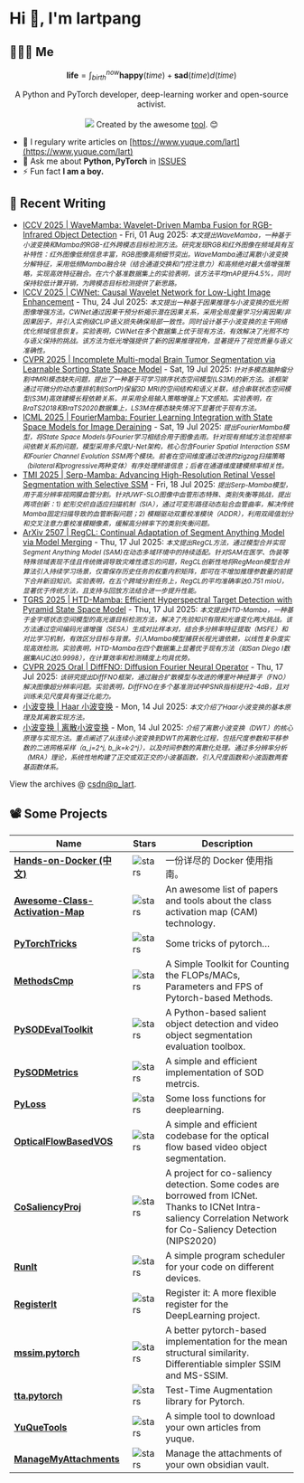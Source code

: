 # Hi 👋, I'm lartpang

## 🧑‍🤝‍🧑 Me

$$
\textbf{life} = \int_{birth}^{now} \mathbf{happy}(time) + \mathbf{sad}(time) d(time)
$$

<p align="center">
  A Python and PyTorch developer, deep-learning worker and open-source activist.
  <br /><br />

  <img src="https://github.com/lartpang/lartpang/assets/26847524/47e4b857-c6b7-4237-a637-0ec73485e48e" />
  Created by the awesome <a href="https://erikdemaine.org/fonts/tetris/">tool</a>. 😊
</p>

* 📝 I regulary write articles on [https://www.yuque.com/lart](https://www.yuque.com/lart)
* 💬 Ask me about **Python, PyTorch** in [ISSUES](https://github.com/lartpang/lartpang/issues)
* ⚡ Fun fact **I am a boy.**

## 📝 Recent Writing

<!-- writing starts -->
* [ICCV 2025 | WaveMamba: Wavelet-Driven Mamba Fusion for RGB-Infrared Object Detection](https://blog.csdn.net/P_LarT/article/details/149816528) - Fri, 01 Aug 2025: <small>*本文提出WaveMamba，一种基于小波变换和Mamba的RGB-红外跨模态目标检测方法。研究发现RGB和红外图像在频域具有互补特性：红外图像低频信息丰富，RGB图像高频细节突出。WaveMamba通过离散小波变换分解特征，采用低频Mamba融合块（结合通道交换和门控注意力）和高频绝对最大值增强策略，实现高效特征融合。在六个基准数据集上的实验表明，该方法平均mAP提升4.5%，同时保持较低计算开销，为跨模态目标检测提供了新思路。*</small>
* [ICCV 2025 | CWNet: Causal Wavelet Network for Low-Light Image Enhancement](https://blog.csdn.net/P_LarT/article/details/149617840) - Thu, 24 Jul 2025: <small>*本文提出一种基于因果推理与小波变换的低光照图像增强方法。CWNet通过因果干预分析揭示潜在因果关系，采用全局度量学习分离因果/非因果因子，并引入实例级CLIP语义损失确保局部一致性。同时设计基于小波变换的主干网络优化频域信息恢复。实验表明，CWNet在多个数据集上优于现有方法，有效解决了光照不均与语义保持的挑战。该方法为低光增强提供了新的因果推理视角，显著提升了视觉质量与语义准确性。*</small>
* [CVPR 2025 | Incomplete Multi-modal Brain Tumor Segmentation via Learnable Sorting State Space Model](https://blog.csdn.net/P_LarT/article/details/149468057) - Sat, 19 Jul 2025: <small>*针对多模态脑肿瘤分割中MRI模态缺失问题，提出了一种基于可学习排序状态空间模型(LS3M)的新方法。该框架通过可微分的动态重排机制(SortP)保留3D MRI的空间结构和语义关联，结合串联状态空间模型(S3M)高效建模长程依赖关系，并采用全局输入策略增强上下文感知。实验表明，在BraTS2018和BraTS2020数据集上，LS3M在模态缺失情况下显著优于现有方法。*</small>
* [ICML 2025 | FourierMamba: Fourier Learning Integration with State Space Models for Image Deraining](https://blog.csdn.net/P_LarT/article/details/149464229) - Sat, 19 Jul 2025: <small>*提出FourierMamba模型，将State Space Models与Fourier学习相结合用于图像去雨。针对现有频域方法忽视频率间依赖关系的问题，模型采用多尺度U-Net架构，核心包含Fourier Spatial Interaction SSM和Fourier Channel Evolution SSM两个模块。前者在空间维度通过改进的zigzag扫描策略（bilateral和progressive两种变体）有序处理频谱信息；后者在通道维度建模频率相关性。*</small>
* [TMI 2025 | Serp-Mamba: Advancing High-Resolution Retinal Vessel Segmentation with Selective SSM](https://blog.csdn.net/P_LarT/article/details/149455039) - Fri, 18 Jul 2025: <small>*提出Serp-Mamba模型，用于高分辨率视网膜血管分割。针对UWF-SLO图像中血管形态特殊、类别失衡等挑战，提出两项创新：1) 蛇形交织自适应扫描机制（SIA），通过可变形路径动态贴合血管曲率，解决传统Mamba固定扫描导致的血管断裂问题；2) 模糊驱动双重校准模块（ADDR），利用双阈值划分和交叉注意力重校准模糊像素，缓解高分辨率下的类别失衡问题。*</small>
* [ArXiv 2507 | RegCL: Continual Adaptation of Segment Anything Model via Model Merging](https://blog.csdn.net/P_LarT/article/details/149428890) - Thu, 17 Jul 2025: <small>*本文提出RegCL方法，通过模型合并实现Segment Anything Model (SAM)在动态多域环境中的持续适配。针对SAM在医学、伪装等特殊领域表现不佳且传统微调导致灾难性遗忘的问题，RegCL创新性地将RegMean模型合并算法引入持续学习场景，仅需保存历史任务的权重内积矩阵，即可在不增加推理参数量的前提下合并新旧知识。实验表明，在五个跨域分割任务上，RegCL的平均准确率达0.751 mIoU，显著优于传统方法，且支持与回放方法结合进一步提升性能。*</small>
* [TGRS 2025 | HTD-Mamba: Efficient Hyperspectral Target Detection with Pyramid State Space Model](https://blog.csdn.net/P_LarT/article/details/149427412) - Thu, 17 Jul 2025: <small>*本文提出HTD-Mamba，一种基于金字塔状态空间模型的高光谱目标检测方法，解决了先验知识有限和光谱变化两大挑战。该方法通过空间编码光谱增强（SESA）生成对比样本对，结合多分辨率特征提取（MSFE）和对比学习机制，有效区分目标与背景。引入Mamba模型捕获长程光谱依赖，以线性复杂度实现高效检测。实验表明，HTD-Mamba在四个数据集上显著优于现有方法（如San Diego I数据集AUC达0.9998），在计算效率和检测精度上均具优势。*</small>
* [CVPR 2025 Oral | DiffFNO: Diffusion Fourier Neural Operator](https://blog.csdn.net/P_LarT/article/details/149415784) - Thu, 17 Jul 2025: <small>*该研究提出DiffFNO框架，通过融合扩散模型与改进的傅里叶神经算子（FNO）解决图像超分辨率问题。实验表明，DiffFNO在多个基准测试中PSNR指标提升2-4dB，且对训练未见尺度具有强泛化能力。*</small>
* [小波变换 | Haar 小波变换](https://blog.csdn.net/P_LarT/article/details/149338853) - Mon, 14 Jul 2025: <small>*本文介绍了Haar小波变换的基本原理及其离散实现方法。*</small>
* [小波变换 | 离散小波变换](https://blog.csdn.net/P_LarT/article/details/149337573) - Mon, 14 Jul 2025: <small>*介绍了离散小波变换（DWT）的核心原理与实现方法。重点阐述了从连续小波变换到DWT的离散化过程，包括尺度参数和平移参数的二进网格采样（a_j=2^j, b_jk=k·2^j），以及时间参数的离散化处理。通过多分辨率分析（MRA）理论，系统性地构建了正交或双正交的小波基函数，引入尺度函数和小波函数两套基函数体系。*</small>
<!-- writing ends -->

View the archives @ [csdn@p_lart](https://blog.csdn.net/p_lart).

## 📽️ Some Projects

| Name                                                                                         | Stars                                                                               | Description                                                                                                                                                      |
| -------------------------------------------------------------------------------------------- | ----------------------------------------------------------------------------------- | ---------------------------------------------------------------------------------------------------------------------------------------------------------------- |
| [**Hands-on-Docker (中文)**](https://github.com/lartpang/Hands-on-Docker)                    | ![stars](https://img.shields.io/github/stars/lartpang/Hands-on-Docker)              | 一份详尽的 Docker 使用指南。                                                                                                                                     |
| [**Awesome-Class-Activation-Map**](https://github.com/lartpang/awesome-class-activation-map) | ![stars](https://img.shields.io/github/stars/lartpang/awesome-class-activation-map) | An awesome list of papers and tools about the class activation map (CAM) technology.                                                                             |
| [**PyTorchTricks**](https://github.com/lartpang/PyTorchTricks)                               | ![stars](https://img.shields.io/github/stars/lartpang/PyTorchTricks)                | Some tricks of pytorch…                                                                                                                                          |
| [**MethodsCmp**](https://github.com/lartpang/MethodsCmp)                                     | ![stars](https://img.shields.io/github/stars/lartpang/MethodsCmp)                   | A Simple Toolkit for Counting the FLOPs/MACs, Parameters and FPS of Pytorch-based Methods.                                                                       |
| [**PySODEvalToolkit**](https://github.com/lartpang/PySODEvalToolkit)                         | ![stars](https://img.shields.io/github/stars/lartpang/PySODEvalToolkit)             | A Python-based salient object detection and video object segmentation evaluation toolbox.                                                                        |
| [**PySODMetrics**](https://github.com/lartpang/PySODMetrics)                                 | ![stars](https://img.shields.io/github/stars/lartpang/PySODMetrics)                 | A simple and efficient implementation of SOD metrcis.                                                                                                            |
| [**PyLoss**](https://github.com/lartpang/PyLoss)                                             | ![stars](https://img.shields.io/github/stars/lartpang/PyLoss)                       | Some loss functions for deeplearning.                                                                                                                            |
| [**OpticalFlowBasedVOS**](https://github.com/lartpang/OpticalFlowBasedVOS)                   | ![stars](https://img.shields.io/github/stars/lartpang/OpticalFlowBasedVOS)          | A simple and efficient codebase for the optical flow based video object segmentation.                                                                            |
| [**CoSaliencyProj**](https://github.com/lartpang/CoSaliencyProj)                             | ![stars](https://img.shields.io/github/stars/lartpang/CoSaliencyProj)               | A project for co-saliency detection. Some codes are borrowed from ICNet. Thanks to ICNet Intra-saliency Correlation Network for Co-Saliency Detection (NIPS2020) |
| [**RunIt**](https://github.com/lartpang/RunIt)                                               | ![stars](https://img.shields.io/github/stars/lartpang/RunIt)                        | A simple program scheduler for your code on different devices.                                                                                                   |
| [**RegisterIt**](https://github.com/lartpang/RegisterIt)                                     | ![stars](https://img.shields.io/github/stars/lartpang/RegisterIt)                   | Register it: A more flexible register for the DeepLearning project.                                                                                              |
| [**mssim.pytorch**](https://github.com/lartpang/mssim.pytorch)                               | ![stars](https://img.shields.io/github/stars/lartpang/mssim.pytorch)                | A better pytorch-based implementation for the mean structural similarity. Differentiable simpler SSIM and MS-SSIM.                                               |
| [**tta.pytorch**](https://github.com/lartpang/tta.pytorch)                                   | ![stars](https://img.shields.io/github/stars/lartpang/tta.pytorch)                  | Test-Time Augmentation library for Pytorch.                                                                                                                      |
| [**YuQueTools**](https://github.com/lartpang/YuQueTools)                                     | ![stars](https://img.shields.io/github/stars/lartpang/YuQueTools)                   | A simple tool to download your own articles from yuque.                                                                                                          |
| [**ManageMyAttachments**](https://github.com/lartpang/ManageMyAttachments)                   | ![stars](https://img.shields.io/github/stars/lartpang/ManageMyAttachments)          | Manage the attachments of your own obsidian vault.                                                                                                               |
